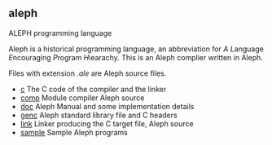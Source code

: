 ## aleph
ALEPH programming language

Aleph is a historical programming language, an abbreviation for
*A* *L*anguage *E*ncouraging *P*rogram *H*iearachy.
This is an Aleph complier written in Aleph.

Files with extension *.ale* are Aleph source files.

* [c](c) The C code of the compiler and the linker
* [comp](comp) Module compiler Aleph source
* [doc](doc) Aleph Manual and some implementation details
* [genc](genc) Aleph standard library file and C headers
* [link](link) Linker producing the C target file, Aleph source
* [sample](sample) Sample Aleph programs






